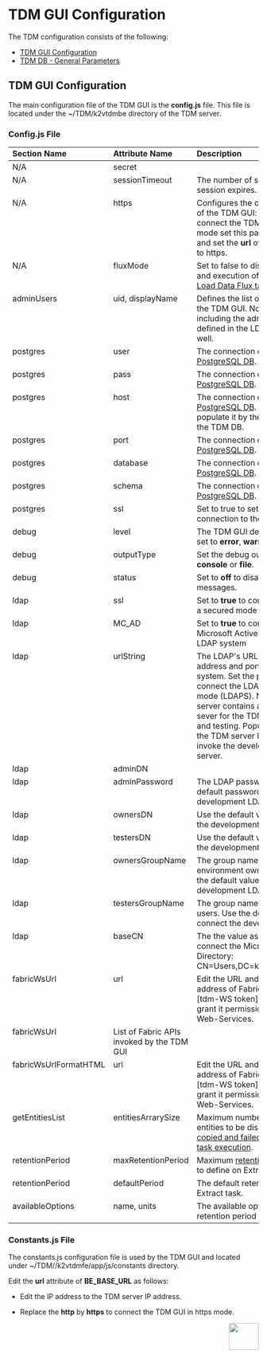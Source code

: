 # TDM GUI Configuration

The TDM configuration consists of the following:

- [TDM GUI Configuration](#tdm-gui-configuration)
- [TDM DB - General Parameters](#tdm-db---general-parameters)

## TDM GUI Configuration

The main configuration file of the TDM GUI is the **config.js** file. This file is located under the ~/TDM/k2vtdmbe directory of the TDM server.

### Config.js File

<table width="900pxl">
<tbody>
<tr>
<td valign="top" width="200pxl"><strong>Section Name</strong></td>
<td valign="top" width="200pxl"><strong>Attribute Name</strong></td>
<td valign="top" width="300pxl"><strong>Description</strong></td>
<td valign="top" width="200pxl"><strong>Default Value</strong></td>
</tr>
</tbody>
<tbody>
<tr>
<td valign="top" width="200pxl">N/A</td>
<td valign="top" width="200pxl">secret</td>
<td valign="top" width="300pxl">&nbsp;</td>
<td valign="top" width="200pxl">hello</td>
</tr>
<tr>
<td valign="top" width="200pxl">N/A</td>
<td valign="top" width="200pxl">sessionTimeout</td>
<td valign="top" width="300pxl">The number of seconds till an idle session expires.</td>
<td valign="top" width="200pxl">3600</td>
</tr>
<tr>
<td valign="top" width="200pxl">N/A</td>
<td valign="top" width="200pxl">https</td>
<td valign="top" width="300pxl">Configures the connection mode of the TDM GUI: http or https. To connect the TDM GUI in https mode set this parameter to true and set the <strong>url</strong> of the constants.js to https.</td>
<td valign="top" width="200pxl">false</td>
</tr>
<tr>
<td valign="top" width="200pxl">N/A</td>
<td valign="top" width="200pxl">fluxMode</td>
<td valign="top" width="300pxl">Set to false to disable the creation and execution of <a href="/articles/TDM/tdm_gui/16_extract_task.md">Extract tasks</a> and <a href="/articles/TDM/tdm_gui/15_data_flux_task.md">Load Data Flux tasks</a>.</td>
<td valign="top" width="200pxl">true</td>
</tr>
<tr>
<td valign="top" width="200pxl">adminUsers</td>
<td valign="top" width="200pxl">uid, displayName</td>
<td valign="top" width="300pxl">Defines the list of admin users in the TDM GUI. Note that each user including the admin user must be defined in the LDAP system as well.</td>
<td valign="top" width="200pxl">&nbsp;</td>
</tr>
<tr>
<td valign="top" width="200pxl">postgres</td>
<td valign="top" width="200pxl">user</td>
<td valign="top" width="300pxl">The connection details of the <a href="/articles/TDM/tdm_architecture/02_tdm_database.md">TDM PostgreSQL DB</a>.</td>
<td valign="top" width="200pxl">tdm</td>
</tr>
<tr>
<td valign="top" width="200pxl">postgres</td>
<td valign="top" width="200pxl">pass</td>
<td valign="top" width="200pxl">The connection details of the <a href="/articles/TDM/tdm_architecture/02_tdm_database.md">TDM PostgreSQL DB</a>.</td>
<td valign="top" width="200pxl">tdm</td>
</tr>
<tr>
<td valign="top" width="200pxl">postgres</td>
<td valign="top" width="200pxl">host</td>
<td valign="top" width="200pxl">The connection details of the <a href="/articles/TDM/tdm_architecture/02_tdm_database.md">TDM PostgreSQL DB</a>. Edit the host and populate it by the IP address of the TDM DB.</td>
<td valign="top" width="200pxl">&nbsp;</td>
</tr>
<tr>
<td valign="top" width="200pxl">postgres</td>
<td valign="top" width="200pxl">port</td>
<td valign="top" width="200pxl">The connection details of the <a href="/articles/TDM/tdm_architecture/02_tdm_database.md">TDM PostgreSQL DB</a>.</td>
<td valign="top" width="200pxl">5432</td>
</tr>
<tr>
<td valign="top" width="200pxl">postgres</td>
<td valign="top" width="200pxl">database</td>
<td valign="top" width="200pxl">The connection details of the <a href="/articles/TDM/tdm_architecture/02_tdm_database.md">TDM PostgreSQL DB</a>.</td>
<td valign="top" width="200pxl">TDMDB</td>
</tr>
<tr>
<td valign="top" width="200pxl">postgres</td>
<td valign="top" width="200pxl">schema</td>
<td valign="top" width="200pxl">The connection details of the <a href="/articles/TDM/tdm_architecture/02_tdm_database.md">TDM PostgreSQL DB</a>.</td>
<td valign="top" width="200pxl">public</td>
</tr>
<tr>
<td valign="top" width="200pxl">postgres</td>
<td valign="top" width="200pxl">ssl</td>
<td valign="top" width="200pxl">Set to true to set an SSL connection to the TDM DB.</td>
<td valign="top" width="200pxl">false</td>
</tr>
<tr>
<td valign="top" width="200pxl">debug</td>
<td valign="top" width="200pxl">level</td>
<td valign="top" width="200pxl">The TDM GUI debug level can be set to <strong>error</strong>, <strong>warn</strong> or <strong>info</strong>.</td>
<td valign="top" width="200pxl">info</td>
</tr>
<tr>
<td valign="top" width="200pxl">debug</td>
<td valign="top" width="200pxl">outputType</td>
<td valign="top" width="200pxl">Set the debug output type to <strong>console</strong> or <strong>file</strong>.</td>
<td valign="top" width="200pxl">console</td>
</tr>
<tr>
<td valign="top" width="200pxl">debug</td>
<td valign="top" width="200pxl">status</td>
<td valign="top" width="200pxl">Set to <strong>off</strong> to disable the debug messages.</td>
<td valign="top" width="200pxl">on</td>
</tr>
<tr>
<td valign="top" width="200pxl">ldap</td>
<td valign="top" width="200pxl">ssl</td>
<td valign="top" width="200pxl">Set to <strong>true</strong> to connect the LDAP in a secured mode (LDAPS).</td>
<td valign="top" width="200pxl">false</td>
</tr>
<tr>
<td valign="top" width="200pxl">ldap</td>
<td valign="top" width="200pxl">MC_AD</td>
<td valign="top" width="200pxl">Set to <strong>true</strong> to connect the Microsoft Active Directory as LDAP system</td>
<td valign="top" width="200pxl">false</td>
</tr>
<tr>
<td valign="top" width="200pxl">ldap</td>
<td valign="top" width="200pxl">urlString</td>
<td valign="top" width="200pxl">The LDAP's URL. Set the IP address and port of the LDAP system. Set the port to <strong>636</strong> to connect the LDAP in a secure mode (LDAPS). Note that the TDM server contains also an LDAP sever for the TDM development and testing. Populate the URL by the TDM server IP address to invoke the development LDAP server.</td>
<td valign="top" width="200pxl">ldap://62.90.46.136:10389</td>
</tr>
<tr>
<td valign="top" width="200pxl">ldap</td>
<td valign="top" width="200pxl">adminDN</td>
<td valign="top" width="200pxl">&nbsp;</td>
<td valign="top" width="200pxl">uid=tdmldap,ou=users,ou=system</td>
</tr>
<tr>
<td valign="top" width="200pxl">ldap</td>
<td valign="top" width="200pxl">adminPassword</td>
<td valign="top" width="200pxl">The LDAP password. Use the default password to connect the development LDAP.</td>
<td valign="top" width="200pxl">Q1w2e3r4t5</td>
</tr>
<tr>
<td valign="top" width="200pxl">ldap</td>
<td valign="top" width="200pxl">ownersDN</td>
<td valign="top" width="200pxl">Use the default value to connect the development LDAP.</td>
<td valign="top" width="200pxl">ou=k2venvownerg,ou=system</td>
</tr>
<tr>
<td valign="top" width="200pxl">ldap</td>
<td valign="top" width="200pxl">testersDN</td>
<td valign="top" width="200pxl">Use the default value to connect the development LDAP.</td>
<td valign="top" width="200pxl">ou=k2vtestg,ou=system</td>
</tr>
<tr>
<td valign="top" width="200pxl">ldap</td>
<td valign="top" width="200pxl">ownersGroupName</td>
<td valign="top" width="200pxl">The group name of the environment owners users. Use the default value to connect the development LDAP.</td>
<td valign="top" width="200pxl">k2venvownerg</td>
</tr>
<tr>
<td valign="top" width="200pxl">ldap</td>
<td valign="top" width="200pxl">testersGroupName</td>
<td valign="top" width="200pxl">The group name of the testers users. Use the default value to connect the development LDAP.</td>
<td valign="top" width="200pxl">k2vtestg</td>
</tr>
<tr>
<td valign="top" width="200pxl">ldap</td>
<td valign="top" width="200pxl">baseCN</td>
<td valign="top" width="200pxl">The the value as follows to connect the Microsoft Active Directory: CN=Users,DC=k2vfabric,DC=local</td>
<td valign="top" width="200pxl">DC=training,DC=k2view,DC=com</td>
</tr>
<tr>
<td valign="top" width="200pxl">fabricWsUrl</td>
<td valign="top" width="200pxl">url</td>
<td valign="top" width="200pxl">Edit the URL and set the IP address of Fabric. Create the [tdm-WS token] in Fabric and grant it permissions on all Fabric Web-Services.</td>
<td valign="top" width="200pxl">http://62.90.46.136:3213/ws?format=json&amp;token=tdm-WS</td>
</tr>
<tr>
<td valign="top" width="200pxl">fabricWsUrl</td>
<td valign="top" width="200pxl">List of Fabric APIs invoked by the TDM GUI</td>
<td valign="top" width="200pxl">&nbsp;</td>
<td valign="top" width="200pxl">&nbsp;</td>
</tr>
<tr>
<td valign="top" width="200pxl">fabricWsUrlFormatHTML</td>
<td valign="top" width="200pxl">url</td>
<td valign="top" width="200pxl">Edit the URL and set the IP address of Fabric. Create the [tdm-WS token] in Fabric and grant it permissions on all Fabric Web-Services.</td>
<td valign="top" width="200pxl">http://62.90.46.136:3213/ws?format=json&amp;token=tdm-WS</td>
</tr>
<tr>
<td valign="top" width="200pxl">getEntitiesList</td>
<td valign="top" width="200pxl">entitiesArrarySize</td>
<td valign="top" width="200pxl">Maximum number of sample entities to be displayed in the <a href="/articles/TDM/tdm_gui/27_task_execution_history.md#task-execution---detailed-statistics">copied and failed entity list of a task execution</a>.</td>
<td valign="top" width="200pxl">100</td>
</tr>  
<tr>
<td valign="top" width="200pxl">retentionPeriod</td>
<td valign="top" width="200pxl">maxRetentionPeriod</td>
<td valign="top" width="200pxl">Maximum <a href="/articles/TDM/tdm_gui/16_extract_task.md#retention-period">retention period</a> in days to define on Extract tasks.</td>
<td valign="top" width="200pxl">90</td>
</tr>
<tr>
<td valign="top" width="200pxl">retentionPeriod</td>
<td valign="top" width="200pxl">defaultPeriod</td>
<td valign="top" width="200pxl">The default retention period of Extract task.</td>
<td valign="top" width="200pxl">"unit" : "Days", "value": 5</td>
</tr>
<tr>
<td valign="top" width="200pxl">availableOptions</td>
<td valign="top" width="200pxl">name, units</td>
<td valign="top" width="200pxl">The available options to set the retention period on Extract tasks.</td>
<td valign="top" width="200pxl">&nbsp;</td>
</tr>
</table>



### Constants.js File

The constants.js configuration file is used by the TDM GUI and located under ~/TDM//k2vtdmfe/app/js/constants directory.

Edit the **url** attribute of **BE_BASE_URL** as follows:

- Edit the IP address to the TDM server IP address.

- Replace the **http** by **https** to connect the TDM GUI in https mode.

  

[<img align="right" width="60" height="54" src="/articles/images/Next.png">](02_tdmdb_general_parameters.md)

